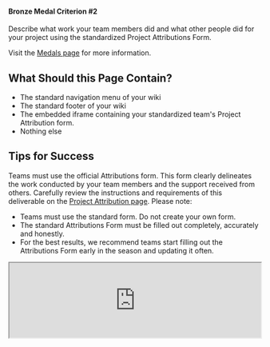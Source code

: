 #### Bronze Medal Criterion \#2

Describe what work your team members did and what other people did for your
project using the standardized Project Attributions Form.

Visit the [Medals page](https://competition.igem.org/judging/medals) for more
information.

## What Should this Page Contain?

- The standard navigation menu of your wiki
- The standard footer of your wiki
- The embedded iframe containing your standardized team's Project Attribution
  form.
- Nothing else

## Tips for Success

Teams must use the official Attributions form. This form clearly delineates the
work conducted by your team members and the support received from others.
Carefully review the instructions and requirements of this deliverable on
the [Project Attribution page](https://competition.igem.org/deliverables/project-attribution).
Please note:

- Teams must use the standard form. Do not create your own form.
- The standard Attributions Form must be filled out completely, accurately and
  honestly.
- For the best results, we recommend teams start filling out the Attributions
  Form early in the season and updating it often.

<!-- !!! LEAVE THE IFRAME CODE BELOW AS IT IS, THE ATTRIBUTION FORM OF YOUR TEAM !!! -->
<!-- !!! WILL BE DISPLAYED ON THIS PAGE. DO NOT REMOVE IT, OTHERWISE YOU RISK OF !!! -->
<!-- !!! NOT MEETING BRONZE MEDAL CRITERION #2  -->
<!-- !!! DO NOT CHANGE ITS INDENTATION !!! -->
<div class="row mt-4">
  <script type="text/javascript">
    // Listen to size change and update form height
    window.addEventListener("message", function (e) {
      if (e.origin === "https://teams.igem.org") {
        const {type, data} = JSON.parse(e.data);
        if (type === "igem-attribution-form") {
          const element = document.getElementById("igem-attribution-form");
          element.style.height = `${data + 100}px`;
        }
      }
    });
  </script>
  <iframe style='width: 100%' id="igem-attribution-form"
    src="https://teams.igem.org/wiki/TeamID/attributions">
  </iframe>
</div>
<!-- DO NOT REMOVE THE IFRAME CODE ABOVE -->
